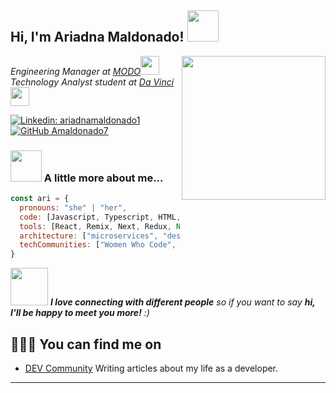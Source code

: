 <h2> Hi, I'm Ariadna Maldonado! <img src="https://media.giphy.com/media/mGcNjsfWAjY5AEZNw6/giphy.gif" width="50"></h2>
<img align='right' src="https://github.com/user-attachments/assets/7e884b80-ae9f-4e17-b56c-66a79493ef87" width="230">
<p><em>Engineering Manager at <a href="https://www.modo.com.ar/?utm_source=google&utm_medium=cpc&utm_campaign=brand&utm_term=search&utm_content=text-ad-brand&gad_source=1&gclid=Cj0KCQjwzby1BhCQARIsAJ_0t5NhshqPiB0PEoOy8EHfIAM07ythWyduYuJsYlRyWg8k-8vwISXke8YaAoCQEALw_wcB">MODO</a><img src="https://media.giphy.com/media/WUlplcMpOCEmTGBtBW/giphy.gif" width="30"></br>Technology Analyst student at <a href="https://davinci.edu.ar/?gad_source=1&gclid=Cj0KCQjwzby1BhCQARIsAJ_0t5O7scMOcwGASFCq3jDX99chOStScUh8_W4PO8x4i4fm0CDeydvO5b8aAr2xEALw_wcB">Da Vinci</a><img src="https://media.giphy.com/media/fYSnHlufseco8Fh93Z/giphy.gif" width="30">
</em></p>

[![Linkedin: ariadnamaldonado1](https://img.shields.io/badge/-ariadnamaldonado1-blue?style=flat-square&logo=Linkedin&logoColor=white&link=https://www.linkedin.com/in/thaianebraga/)](https://www.linkedin.com/in/ariadnamaldonado1/)
[![GitHub Amaldonado7](https://img.shields.io/github/followers/Amaldonado7?label=follow&style=social)](https://github.com/Amaldonado7)


### <img src="https://media.giphy.com/media/VgCDAzcKvsR6OM0uWg/giphy.gif" width="50"> A little more about me...  

```javascript
const ari = {
  pronouns: "she" | "her",
  code: [Javascript, Typescript, HTML, CSS, Java, PHP],
  tools: [React, Remix, Next, Redux, Node, Storybook, Sass, Styled-Components, Jest, Docker],
  architecture: ["microservices", "design system pattern"],
  techCommunities: ["Women Who Code", "Mujeres en Tecnología"]
}
```

<img src="https://media.giphy.com/media/LnQjpWaON8nhr21vNW/giphy.gif" width="60"> <em><b>I love connecting with different people</b> so if you want to say <b>hi, I'll be happy to meet you more!</b> :)</em>

## 	👩🏻‍💻 You can find me on
- <a href="https://dev.to/cocotlandia">DEV Community</a> Writing articles about my life as a developer.

---
